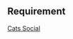 ## Requirement
[Cats Social](https://openidea-projectsprint.notion.site/Cats-Social-9e7639a6a68748c38c67f81d9ab3c769)

